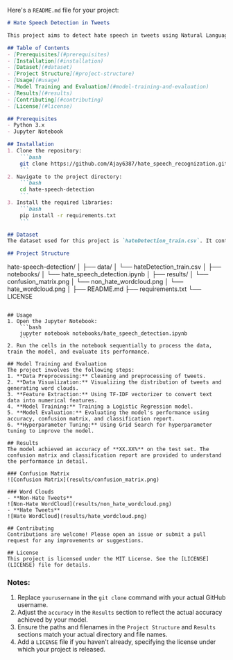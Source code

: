 Here's a `README.md` file for your project:

```markdown
# Hate Speech Detection in Tweets

This project aims to detect hate speech in tweets using Natural Language Processing (NLP) and Machine Learning techniques. The dataset used consists of tweets labeled as hate speech or not.

## Table of Contents
- [Prerequisites](#prerequisites)
- [Installation](#installation)
- [Dataset](#dataset)
- [Project Structure](#project-structure)
- [Usage](#usage)
- [Model Training and Evaluation](#model-training-and-evaluation)
- [Results](#results)
- [Contributing](#contributing)
- [License](#license)

## Prerequisites
- Python 3.x
- Jupyter Notebook

## Installation
1. Clone the repository:
    ```bash
    git clone https://github.com/Ajay6387/hate_speech_recognization.git
    ```
2. Navigate to the project directory:
    ```bash
    cd hate-speech-detection
    ```
3. Install the required libraries:
    ```bash
    pip install -r requirements.txt
    ```

## Dataset
The dataset used for this project is `hateDetection_train.csv`. It contains tweets along with their corresponding labels (0 for non-hate speech, 1 for hate speech).

## Project Structure
```
hate-speech-detection/
│
├── data/
│   └── hateDetection_train.csv
│
├── notebooks/
│   └── hate_speech_detection.ipynb
│
├── results/
│   └── confusion_matrix.png
│   └── non_hate_wordcloud.png
│   └── hate_wordcloud.png
│
├── README.md
├── requirements.txt
└── LICENSE
```

## Usage
1. Open the Jupyter Notebook:
    ```bash
    jupyter notebook notebooks/hate_speech_detection.ipynb
    ```
2. Run the cells in the notebook sequentially to process the data, train the model, and evaluate its performance.

## Model Training and Evaluation
The project involves the following steps:
1. **Data Preprocessing:** Cleaning and preprocessing of tweets.
2. **Data Visualization:** Visualizing the distribution of tweets and generating word clouds.
3. **Feature Extraction:** Using TF-IDF vectorizer to convert text data into numerical features.
4. **Model Training:** Training a Logistic Regression model.
5. **Model Evaluation:** Evaluating the model's performance using accuracy, confusion matrix, and classification report.
6. **Hyperparameter Tuning:** Using Grid Search for hyperparameter tuning to improve the model.

## Results
The model achieved an accuracy of **XX.XX%** on the test set. The confusion matrix and classification report are provided to understand the performance in detail.

### Confusion Matrix
![Confusion Matrix](results/confusion_matrix.png)

### Word Clouds
- **Non-Hate Tweets**
![Non-Hate WordCloud](results/non_hate_wordcloud.png)
- **Hate Tweets**
![Hate WordCloud](results/hate_wordcloud.png)

## Contributing
Contributions are welcome! Please open an issue or submit a pull request for any improvements or suggestions.

## License
This project is licensed under the MIT License. See the [LICENSE](LICENSE) file for details.
```

### Notes:
1. Replace `yourusername` in the `git clone` command with your actual GitHub username.
2. Adjust the `accuracy` in the `Results` section to reflect the actual accuracy achieved by your model.
3. Ensure the paths and filenames in the `Project Structure` and `Results` sections match your actual directory and file names.
4. Add a `LICENSE` file if you haven't already, specifying the license under which your project is released.
